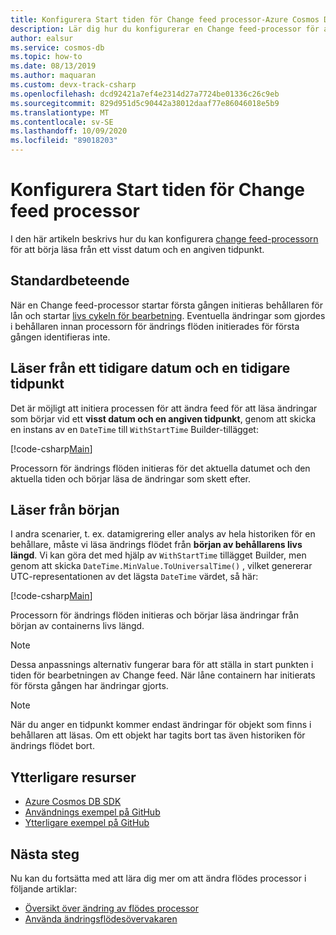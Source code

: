 ```yaml
---
title: Konfigurera Start tiden för Change feed processor-Azure Cosmos DB
description: Lär dig hur du konfigurerar en Change feed-processor för att börja läsa från ett visst datum och en angiven tid
author: ealsur
ms.service: cosmos-db
ms.topic: how-to
ms.date: 08/13/2019
ms.author: maquaran
ms.custom: devx-track-csharp
ms.openlocfilehash: dcd92421a7ef4e2314d27a7724be01336c26c9eb
ms.sourcegitcommit: 829d951d5c90442a38012daaf77e86046018e5b9
ms.translationtype: MT
ms.contentlocale: sv-SE
ms.lasthandoff: 10/09/2020
ms.locfileid: "89018203"
---
```

# <a name="how-to-configure-the-change-feed-processor-start-time"></a>Konfigurera Start tiden för Change feed processor

I den här artikeln beskrivs hur du kan konfigurera [change feed-processorn](./change-feed-processor.md) för att börja läsa från ett visst datum och en angiven tidpunkt.

## <a name="default-behavior"></a>Standardbeteende

När en Change feed-processor startar första gången initieras behållaren för lån och startar [livs cykeln för bearbetning](./change-feed-processor.md#processing-life-cycle). Eventuella ändringar som gjordes i behållaren innan processorn för ändrings flöden initierades för första gången identifieras inte.

## <a name="reading-from-a-previous-date-and-time"></a>Läser från ett tidigare datum och en tidigare tidpunkt

Det är möjligt att initiera processen för att ändra feed för att läsa ändringar som börjar vid ett **visst datum och en angiven tidpunkt**, genom att skicka en instans av en `DateTime` till `WithStartTime` Builder-tillägget:

[!code-csharp[Main](~/samples-cosmosdb-dotnet-v3/Microsoft.Azure.Cosmos.Samples/Usage/ChangeFeed/Program.cs?name=TimeInitialization)]

Processorn för ändrings flöden initieras för det aktuella datumet och den aktuella tiden och börjar läsa de ändringar som skett efter.

## <a name="reading-from-the-beginning"></a>Läser från början

I andra scenarier, t. ex. datamigrering eller analys av hela historiken för en behållare, måste vi läsa ändrings flödet från **början av behållarens livs längd**. Vi kan göra det med hjälp av `WithStartTime` tillägget Builder, men genom att skicka `DateTime.MinValue.ToUniversalTime()` , vilket genererar UTC-representationen av det lägsta `DateTime` värdet, så här:

[!code-csharp[Main](~/samples-cosmosdb-dotnet-v3/Microsoft.Azure.Cosmos.Samples/Usage/ChangeFeed/Program.cs?name=StartFromBeginningInitialization)]

Processorn för ändrings flöden initieras och börjar läsa ändringar från början av containerns livs längd.

> [!NOTE]
> Dessa anpassnings alternativ fungerar bara för att ställa in start punkten i tiden för bearbetningen av Change feed. När låne containern har initierats för första gången har ändringar gjorts.

> [!NOTE]
> När du anger en tidpunkt kommer endast ändringar för objekt som finns i behållaren att läsas. Om ett objekt har tagits bort tas även historiken för ändrings flödet bort.

## <a name="additional-resources"></a>Ytterligare resurser

* [Azure Cosmos DB SDK](sql-api-sdk-dotnet.md)
* [Användnings exempel på GitHub](https://github.com/Azure/azure-cosmos-dotnet-v3/tree/master/Microsoft.Azure.Cosmos.Samples/Usage/ChangeFeed)
* [Ytterligare exempel på GitHub](https://github.com/Azure-Samples/cosmos-dotnet-change-feed-processor)

## <a name="next-steps"></a>Nästa steg

Nu kan du fortsätta med att lära dig mer om att ändra flödes processor i följande artiklar:

* [Översikt över ändring av flödes processor](change-feed-processor.md)
* [Använda ändringsflödesövervakaren](how-to-use-change-feed-estimator.md)
